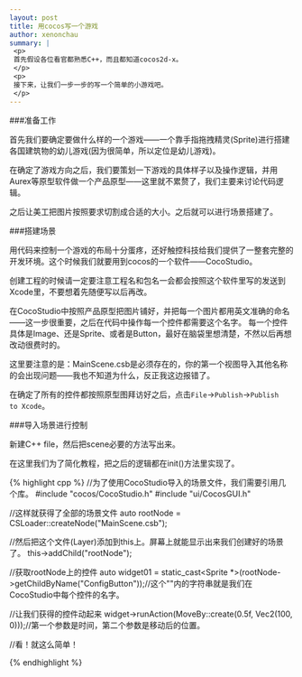 ```yaml
---
layout: post
title: 用cocos写一个游戏
author: xenonchau
summary: |
 <p>
 首先假设各位看官都熟悉C++，而且都知道cocos2d-x。
 </p>
 <p>
 接下来，让我们一步一步的写一个简单的小游戏吧。
 </p>
---
```


###准备工作

首先我们要确定要做什么样的一个游戏——一个靠手指拖拽精灵(Sprite)进行搭建各国建筑物的幼儿游戏(因为很简单，所以定位是幼儿游戏)。

在确定了游戏方向之后，我们要策划一下游戏的具体样子以及操作逻辑，并用Aurex等原型软件做一个产品原型——这里就不累赘了，我们主要来讨论代码逻辑。

之后让美工把图片按照要求切割成合适的大小。之后就可以进行场景搭建了。

###搭建场景

用代码来控制一个游戏的布局十分蛋疼，还好触控科技给我们提供了一整套完整的开发环境。这个时候我们就要用到cocos的一个软件——CocoStudio。

创建工程的时候请一定要注意工程名和包名一会都会按照这个软件里写的发送到Xcode里，不要想着先随便写以后再改。

在CocoStudio中按照产品原型把图片铺好，并把每一个图片都用英文准确的命名——这一步很重要，之后在代码中操作每一个控件都需要这个名字。
每一个控件具体是Image、还是Sprite、或者是Button，最好在脑袋里想清楚，不然以后再想改动很费时的。

这里要注意的是：MainScene.csb是必须存在的，你的第一个视图导入其他名称的会出现问题——我也不知道为什么，反正我这边报错了。

在确定了所有的控件都按照原型图拜访好之后，点击<code>File</code>-><code>Publish</code>-><code>Publish to Xcode</code>。

###导入场景进行控制

新建C++ file，然后把scene必要的方法写出来。

在这里我们为了简化教程，把之后的逻辑都在init()方法里实现了。

{% highlight cpp %}
//为了使用CocoStudio导入的场景文件，我们需要引用几个库。
#include "cocos/CocoStudio.h"
#include "ui/CocosGUI.h"

//这样就获得了全部的场景文件
auto rootNode = CSLoader::createNode("MainScene.csb");

//然后把这个文件(Layer)添加到this上。屏幕上就能显示出来我们创建好的场景了。
this->addChild("rootNode");

//获取rootNode上的控件
auto widget01 = static_cast<Sprite *>(rootNode->getChildByName("ConfigButton"));//这个""内的字符串就是我们在CocoStudio中每个控件的名字。

//让我们获得的控件动起来
widget->runAction(MoveBy::create(0.5f, Vec2(100, 0)));//第一个参数是时间，第二个参数是移动后的位置。

//看！就这么简单！


{% endhighlight %}



